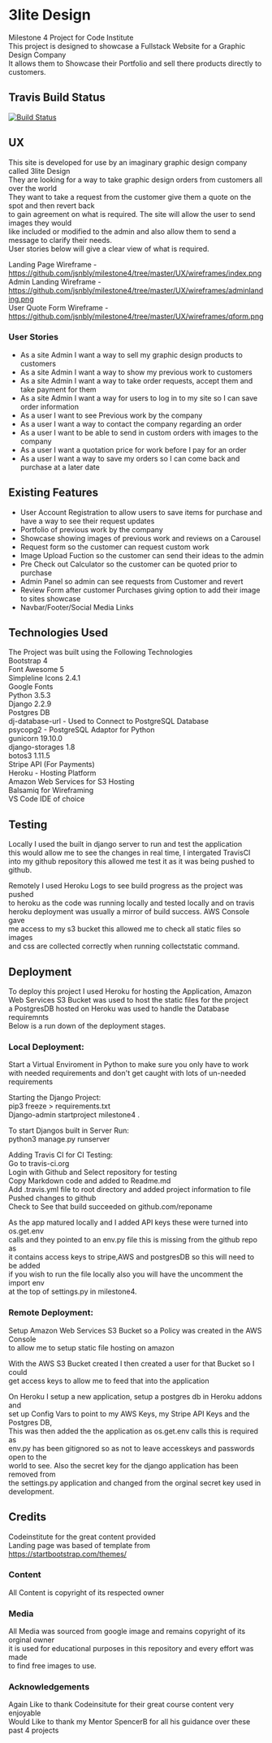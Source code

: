 # 3lite Design
Milestone 4 Project for Code Institute  
This project is designed to showcase a Fullstack Website for a Graphic Design Company  
It allows them to Showcase their Portfolio and sell there products directly to customers.  

## Travis Build Status
[![Build Status](https://travis-ci.com/jsnbly/milestone4.svg?branch=master)](https://travis-ci.com/jsnbly/milestone4)  

## UX  
This site is developed for use by an imaginary graphic design company called 3lite Design  
They are looking for a way to take graphic design orders from customers all over the world  
They want to take a request from the customer give them a quote on the spot and then revert back  
to gain agreement on what is required. The site will allow the user to send images they would  
like included or modified to the admin and also allow them to send a message to clarify their needs.  
User stories below will give a clear view of what is required.    

Landing Page Wireframe -  https://github.com/jsnbly/milestone4/tree/master/UX/wireframes/index.png  
Admin Landing Wireframe - https://github.com/jsnbly/milestone4/tree/master/UX/wireframes/adminlanding.png  
User Quote Form Wireframe - https://github.com/jsnbly/milestone4/tree/master/UX/wireframes/qform.png   

### User Stories  
- As a site Admin I want a way to sell my graphic design products to customers  
- As a site Admin I want a way to show my previous work to customers  
- As a site Admin I want a way to take order requests, accept them and take payment for them  
- As a site Admin I want a way for users to log in to my site so I can save order information  
- As a user I want to see Previous work by the company  
- As a user I want a way to contact the company regarding an order  
- As a user I want to be able to send in custom orders with images to the company  
- As a user I want a quotation price for work before I pay for an order   
- As a user I want a way to save my orders so I can come back and purchase at a later date   


## Existing Features  
- User Account Registration to allow users to save items for purchase and have a way to see their request updates  
- Portfolio of previous work by the company  
- Showcase showing images of previous work and reviews on a Carousel   
- Request form so the customer can request custom work  
- Image Upload Fuction so the customer can send their ideas to the admin  
- Pre Check out Calculator so the customer can be quoted prior to purchase    
- Admin Panel so admin can see requests from Customer and revert  
- Review Form after customer Purchases giving option to add their image to sites showcase  
- Navbar/Footer/Social Media Links  


## Technologies Used  
The Project was built using the Following Technologies  
Bootstrap 4  
Font Awesome 5  
Simpleline Icons 2.4.1  
Google Fonts    
Python 3.5.3  
Django 2.2.9  
Postgres DB  
dj-database-url - Used to Connect to PostgreSQL Database    
psycopg2 - PostgreSQL Adaptor for Python  
gunicorn 19.10.0  
django-storages 1.8  
botos3 1.11.5  
Stripe API (For Payments)  
Heroku - Hosting Platform  
Amazon Web Services for S3 Hosting  
Balsamiq for Wireframing  
VS Code IDE of choice          

## Testing  

Locally I used the built in django server to run and test the application  
this would allow me to see the changes in real time, I intergated TravisCI  
into my github repository this allowed me test it as it was being pushed to  
github.  

Remotely I used Heroku Logs to see build progress as the project was pushed  
to heroku as the code was running locally and tested locally and on travis  
heroku deployment was usually a mirror of build success. AWS Console gave  
me access to my s3 bucket this allowed me to check all static files so images  
and css are collected correctly when running collectstatic command.  

## Deployment  
To deploy this project I used Heroku for hosting the Application, Amazon  
Web Services S3 Bucket was used to host the static files for the project  
a PostgresDB hosted on Heroku was used to handle the Database requiremnts  
Below is a run down of the deployment stages.  

### Local Deployment:  
Start a Virtual Enviroment in Python to make sure you only have to work  
with needed requirements and don't get caught with lots of un-needed requirements    

Starting the Django Project:  
pip3 freeze > requirements.txt   
Django-admin startproject milestone4 .    

To start Djangos built in Server Run:  
python3 manage.py runserver

Adding Travis CI for CI Testing:  
Go to travis-ci.org  
Login with Github and Select repository for testing  
Copy Markdown code and added to Readme.md  
Add .travis.yml file to root directory and added project information to file  
Pushed changes to github  
Check to See that build succeeded on github.com/reponame 

As the app matured locally and I added API keys these were turned into os.get.env  
calls and they pointed to an env.py file this is missing from the github repo as  
it contains access keys to stripe,AWS and postgresDB so this will need to be added  
if you wish to run the file locally also you will have the uncomment the import env  
at the top of settings.py in milestone4.  

### Remote Deployment:  
Setup Amazon Web Services S3 Bucket so a Policy was created in the AWS Console  
to allow me to setup static file hosting on amazon  

With the AWS S3 Bucket created I then created a user for that Bucket so I could  
get access keys to allow me to feed that into the application  

On Heroku I setup a new application, setup a postgres db in Heroku addons and  
set up Config Vars to point to my AWS Keys, my Stripe API Keys and the Postgres DB,  
This was then added the the application as os.get.env calls this is required as  
env.py has been gitignored so as not to leave accesskeys and passwords open to the  
world to see. Also the secret key for the django application has been removed from  
the settings.py application and changed from the orginal secret key used in development.   

## Credits  
Codeinstitute for the great content provided  
Landing page was based of template from  https://startbootstrap.com/themes/  

### Content  
All Content is copyright of its respected owner  

### Media  
All Media was sourced from google image and remains copyright of its orginal owner  
it is used for educational purposes in this repository and every effort was made  
to find free images to use.    

### Acknowledgements
Again Like to thank Codeinsitute for their great course content very enjoyable  
Would Like to thank my Mentor SpencerB for all his guidance over these past 4 projects  


